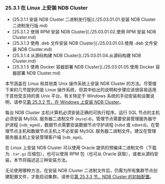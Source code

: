 ### 25.3.1 在 Linux 上安装 NDB Cluster

- [25.3.1.1 安装 NDB Cluster 二进制发行版](./25.03.01.01.安装 NDB Cluster 二进制发行版.md)
- [25.3.1.2 使用 RPM 安装 NDB Cluster](./25.03.01.02.使用 RPM 安装 NDB Cluster.md)
- [25.3.1.3 使用 .deb 文件安装 NDB Cluster](./25.03.01.03.使用 .deb 文件安装 NDB Cluster.md)
- [25.3.1.4 从源码构建 NDB Cluster](./25.03.01.04.从源码构建 NDB Cluster.md)
- [25.3.1.5 使用 Docker 容器部署 NDB Cluster](./25.03.01.05.使用 Docker 容器部署 NDB Cluster.md)

本节涵盖在 Linux 和其他类 Unix 操作系统上安装 NDB Cluster 的方法。尽管接下来的几节提到的是 Linux 操作系统，但其中给出的说明和步骤应该很容易适用于其他受支持的类 Unix 平台。有关特定于 Windows 系统的手动安装和设置说明，请参见[第 25.3.2 节，在 Windows 上安装 NDB Cluster](../ndb-cluster-install-windows.html)。

每台 NDB Cluster 主机计算机必须安装正确的可执行程序。运行 SQL 节点的主机必须安装 MySQL 服务器二进制文件 (`mysqld`)。管理节点需要安装管理服务器守护进程 (`ndb_mgmd`)，数据节点需要安装数据节点守护进程 (`ndbd` 或 `ndbmtd`)。在管理节点主机和数据节点主机上不必安装 MySQL 服务器二进制文件。建议在管理服务器主机上安装管理客户端 (`ndb_mgm`)。

在 Linux 上安装 NDB Cluster 可以使用 Oracle 提供的预编译二进制文件（下载为 `.tar.gz` 压缩包），也可以使用 RPM 包（也可从 Oracle 获取），或者从源码安装。本节将描述这三种安装方法。

无论使用哪种方法，在安装 NDB Cluster 二进制文件后，仍需为所有集群节点创建配置文件，才能启动集群。请参见[第 25.3.3 节，NDB Cluster 的初始配置](../ndb-cluster-initial-configuration.html)。